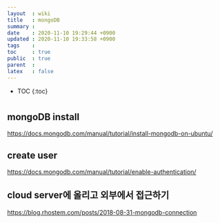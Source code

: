 ```yaml
---
layout  : wiki
title   : mongoDB
summary : 
date    : 2020-11-10 19:29:44 +0900
updated : 2020-11-10 19:33:58 +0900
tags    : 
toc     : true
public  : true
parent  : 
latex   : false
---
```

* TOC
{:toc}

# 

## mongoDB install
https://docs.mongodb.com/manual/tutorial/install-mongodb-on-ubuntu/

## create user
https://docs.mongodb.com/manual/tutorial/enable-authentication/

## cloud server에 올리고 외부에서 접근하기
https://blog.rhostem.com/posts/2018-08-31-mongodb-connection
